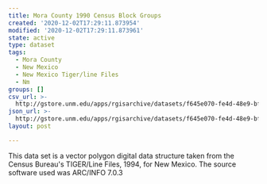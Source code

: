 ```yaml
---
title: Mora County 1990 Census Block Groups
created: '2020-12-02T17:29:11.873954'
modified: '2020-12-02T17:29:11.873961'
state: active
type: dataset
tags:
  - Mora County
  - New Mexico
  - New Mexico Tiger/line Files
  - Nm
groups: []
csv_url: >-
  http://gstore.unm.edu/apps/rgisarchive/datasets/f645e070-fe4d-48e9-bf55-09c634c73f0f/tlf433shp.derived.csv
json_url: >-
  http://gstore.unm.edu/apps/rgisarchive/datasets/f645e070-fe4d-48e9-bf55-09c634c73f0f/tlf433shp.derived.json
layout: post

---
```

This data set is a vector polygon digital data structure taken from the Census
				Bureau's TIGER/Line Files, 1994, for New Mexico. The source software used was
				ARC/INFO 7.0.3

